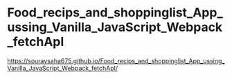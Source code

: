 # Food_recips_and_shoppinglist_App_ussing_Vanilla_JavaScript_Webpack_fetchApI

https://souravsaha675.github.io/Food_recips_and_shoppinglist_App_ussing_Vanilla_JavaScript_Webpack_fetchApI/
